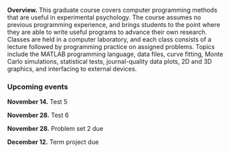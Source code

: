 
**Overview.**  This graduate course covers computer programming methods that are useful in experimental psychology.  The course assumes no previous programming experience, and brings students to the point where they are able to write useful programs to advance their own research.  Classes are held in a computer laboratory, and each class consists of a lecture followed by programming practice on assigned problems.  Topics include the MATLAB programming language, data files, curve fitting, Monte Carlo simulations, statistical tests, journal-quality data plots, 2D and 3D graphics, and interfacing to external devices.

### Upcoming events

**November 14.**  Test 5

**November 28.**  Test 6

**November 28.**  Problem set 2 due

**December 12.**  Term project due
